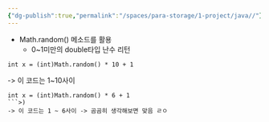 ```yaml
---
{"dg-publish":true,"permalink":"/spaces/para-storage/1-project/java//"}
---
```




- Math.random() 메소드를 활용
	- 0~1미만의 double타입 난수 리턴

```
int x = (int)Math.random() * 10 + 1
```
-> 이 코드는 1~10사이

```
int x = (int)Math.random() * 6 + 1
```>)
-> 이 코드는 1 ~ 6사이 -> 곰곰히 생각해보면 맞음 ㄹㅇ 